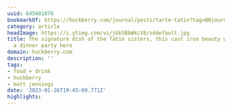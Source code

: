 ```yaml
---
uuid: 645601076
bookmarkOf: https://huckberry.com/journal/posts/tarte-tatin?tag=BNjournalVideo1222&utm\_campaign=12.22.20%20Gift%20Cards%20%28WdGXSb%29&utm\_medium=email&utm\_source=Newsletter%20-%20International%20-%20Last%2090%20Opener&\_ke=eyJrbF9jb21wYW55X2lkIjogImJWdnZCZSIsICJrbF9lbWFpbCI6ICJoZWxsb0B5YW5uaWNrc2NodXR6LmNvbSJ9
category: article
headImage: https://i.ytimg.com/vi/jGk5BbWkLV8/sddefault.jpg
title: The signature dish of the Tatin sisters, this cast iron beauty will make you
  a dinner party hero
domain: huckberry.com
description: ''
tags:
- food + drink
- huckberry
- matt jennings
date: '2023-01-26T19:45:09.771Z'
highlights:
---
```



